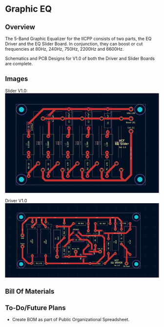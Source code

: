 # Graphic EQ

## Overview
The 5-Band Graphic Equalizer for the IICPP consists of two parts, the EQ Driver and the EQ Slider Board. 
In conjunction, they can boost or cut frequencies at 80Hz, 240Hz, 750Hz, 2200Hz and 6600Hz.

Schematics and PCB Designs for V1.0 of both the Driver and Slider Boards are complete.

## Images
Slider V1.0:
![SliderV1.0](../Images/SliderV1.0.png)

Driver V1.0
![DriverV1.0](../Images/DriverV1.0.png)
## Bill Of Materials

## To-Do/Future Plans
  - Create BOM as part of Public Organizational Spreadsheet.
